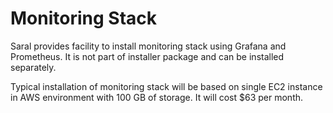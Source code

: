 # Monitoring Stack

Saral provides facility to install monitoring stack using Grafana and Prometheus. It is not part of installer package and can be installed separately.

Typical installation of monitoring stack will be based on single EC2 instance in AWS environment with 100 GB of storage. It will cost $63 per month.
